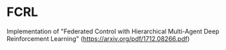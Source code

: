 # FCRL

Implementation of "Federated Control with Hierarchical Multi-Agent Deep Reinforcement Learning" (https://arxiv.org/pdf/1712.08266.pdf)
